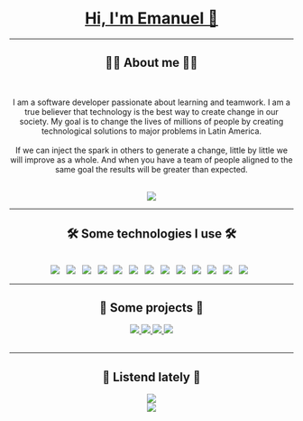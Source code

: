 <h1 align="center"> <a href="https://emanuelalvarado.com/emanuel-alvarado" target="_blank" noopener noreferrer> Hi, I'm  Emanuel  👋 </a> </h1>
<hr>

<h2 align="center">👨‍💻 About me 👨‍💻</h2> 
<br>
<p align="center">I am a software developer passionate about learning and teamwork. I am a true believer that technology is the best way to create change in our society. My goal is to change the lives of millions of people by creating technological solutions to major problems in Latin America. <br> <br> If we can inject the spark in others to generate a change, little by little we will improve as a whole. And when you have a team of people aligned to the same goal the results will be greater than expected.</p>
<br>

<div align="center">
  <a href="#">
    <img src="https://github-readme-stats.vercel.app/api?username=emanuelalvaradog&theme=nord&show_icons=true" />  
  </a>
<div/>
  
<hr>
<h2 align="center">🛠 Some technologies I use 🛠</h2>
<br>
<div display="flex" align="center">
  <img src="https://img.shields.io/badge/HTML5-E34F26?style=for-the-badge&logo=html5&logoColor=white" />
  &nbsp;
  <img src="https://img.shields.io/badge/CSS3-1572B6?style=for-the-badge&logo=css3&logoColor=white" />
  &nbsp;
  <img src="https://img.shields.io/badge/Sass-CC6699?style=for-the-badge&logo=sass&logoColor=white" />
  &nbsp;
  <img src="https://img.shields.io/badge/GitHub-100000?style=for-the-badge&logo=github&logoColor=white" />
  &nbsp;
  <img src="https://img.shields.io/badge/JavaScript-323330?style=for-the-badge&logo=javascript&logoColor=F7DF1E" />
  &nbsp;
  <img src="https://img.shields.io/badge/Node.js-339933?style=for-the-badge&logo=nodedotjs&logoColor=white" />
  &nbsp;
  <img src="https://img.shields.io/badge/React-20232A?style=for-the-badge&logo=react&logoColor=61DAFB" />
  &nbsp;
  <img src="https://img.shields.io/badge/next.js-000000?style=for-the-badge&logo=nextdotjs&logoColor=white" />
  &nbsp;
  <img src="https://img.shields.io/badge/Figma-F24E1E?style=for-the-badge&logo=figma&logoColor=white"/>
  &nbsp;
  <img src="https://img.shields.io/badge/GIT-E44C30?style=for-the-badge&logo=git&logoColor=white" />
  &nbsp;
  <img src="https://img.shields.io/badge/Jest-C21325?style=for-the-badge&logo=jest&logoColor=white"/>
  &nbsp;
  <img src="https://img.shields.io/badge/Express.js-000000?style=for-the-badge&logo=express&logoColor=white" />
  &nbsp;
  <img src="https://img.shields.io/badge/Platzi-98CA3F?style=for-the-badge&logo=platzi&logoColor=white" />
  &nbsp;
</div>
<hr>

<h2 align="center">🎯 Some projects 🎯</h2>
<div display="flex" align="center">
<a href="https://github.com/emanuelalvaradog/damsy-landing">
    <img src="https://github-readme-stats.vercel.app/api/pin/?username=emanuelalvaradog&repo=damsy-landing&theme=nord"/>  
  </a>
  <a href="https://github.com/Platzi-Master-C9/booking-ui">
    <img src="https://github-readme-stats.vercel.app/api/pin/?username=Platzi-Master-C9&repo=booking-ui&theme=nord"/>  
  </a>
  <a href="https://github.com/emanuelalvaradog/netflix-clone">
    <img src="https://github-readme-stats.vercel.app/api/pin/?username=emanuelalvaradog&repo=netflix-clone&theme=nord"/>  
  </a>
  <a href="https://github.com/emanuelalvaradog/api-dev">
    <img src="https://github-readme-stats.vercel.app/api/pin/?username=emanuelalvaradog&repo=api-dev&theme=nord"/>  
  </a>
  
</div>
<br>
<hr>

<h2 align="center">🎵 Listend lately 🎵</h2>
  <a href="https://open.spotify.com/user/31nuf4qhddbxdtkq6des33i5t2rm" >
    <img src="https://img.shields.io/badge/Spotify-1ED760?&style=for-the-badge&logo=spotify&logoColor=white" />
  </a>
  <br>
  <a href="#">
    <img src="https://spotify-github-profile.vercel.app/api/view?uid=31nuf4qhddbxdtkq6des33i5t2rm&cover_image=true&theme=novatorem&bar_color=714eb1&bar_color_cover=false" />
  </a>
